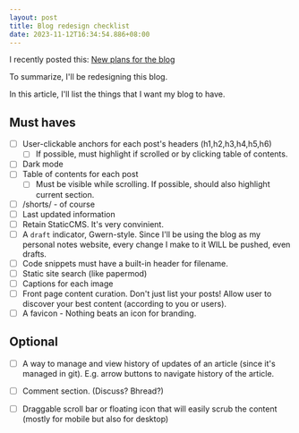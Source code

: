 ```yaml
---
layout: post
title: Blog redesign checklist
date: 2023-11-12T16:34:54.886+08:00
---
```

I recently posted this: [New plans for the blog](https://elpachongco.github.io/shorts/2023-11-12-new-plans-for-the-blog.htm)

To summarize, I'll be redesigning this blog.

In this article, I'll list the things that I want my blog to have.

## Must haves

- [ ] User-clickable anchors for each post's headers (h1,h2,h3,h4,h5,h6)
  - [ ] If possible, must highlight if scrolled or by clicking table of contents.
- [ ] Dark mode
- [ ] Table of contents for each post
  - [ ] Must be visible while scrolling. If possible, should also highlight current section.
- [ ] /shorts/ - of course
- [ ] Last updated information
- [ ] Retain StaticCMS. It's very convinient.
- [ ] A `draft` indicator, Gwern-style. Since I'll be using the blog as my personal notes website, every change I make to it WILL be pushed, even drafts.
- [ ] Code snippets must have a built-in header for filename.
- [ ]  Static site search (like papermod)
- [ ] Captions for each image
- [ ] Front page content curation. Don't just list your posts! Allow user to discover your best content (according to you or users).
- [ ] A favicon - Nothing beats an icon for branding.

## Optional

- [ ] A way to manage and view history of updates of an article (since it's managed in git). E.g. arrow buttons to navigate history of the article.
- [ ] Comment section. (Discuss? Bhread?)
- [ ] Draggable scroll bar or floating icon that will easily scrub the content (mostly for mobile but also for desktop)




